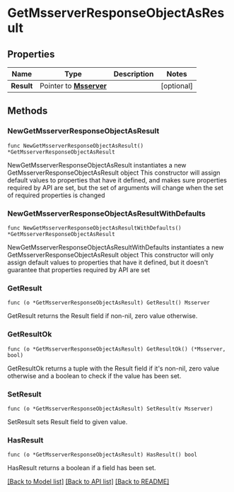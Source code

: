 # GetMsserverResponseObjectAsResult

## Properties

Name | Type | Description | Notes
------------ | ------------- | ------------- | -------------
**Result** | Pointer to [**Msserver**](Msserver.md) |  | [optional] 

## Methods

### NewGetMsserverResponseObjectAsResult

`func NewGetMsserverResponseObjectAsResult() *GetMsserverResponseObjectAsResult`

NewGetMsserverResponseObjectAsResult instantiates a new GetMsserverResponseObjectAsResult object
This constructor will assign default values to properties that have it defined,
and makes sure properties required by API are set, but the set of arguments
will change when the set of required properties is changed

### NewGetMsserverResponseObjectAsResultWithDefaults

`func NewGetMsserverResponseObjectAsResultWithDefaults() *GetMsserverResponseObjectAsResult`

NewGetMsserverResponseObjectAsResultWithDefaults instantiates a new GetMsserverResponseObjectAsResult object
This constructor will only assign default values to properties that have it defined,
but it doesn't guarantee that properties required by API are set

### GetResult

`func (o *GetMsserverResponseObjectAsResult) GetResult() Msserver`

GetResult returns the Result field if non-nil, zero value otherwise.

### GetResultOk

`func (o *GetMsserverResponseObjectAsResult) GetResultOk() (*Msserver, bool)`

GetResultOk returns a tuple with the Result field if it's non-nil, zero value otherwise
and a boolean to check if the value has been set.

### SetResult

`func (o *GetMsserverResponseObjectAsResult) SetResult(v Msserver)`

SetResult sets Result field to given value.

### HasResult

`func (o *GetMsserverResponseObjectAsResult) HasResult() bool`

HasResult returns a boolean if a field has been set.


[[Back to Model list]](../README.md#documentation-for-models) [[Back to API list]](../README.md#documentation-for-api-endpoints) [[Back to README]](../README.md)


